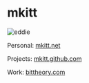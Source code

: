 # mkitt

![eddie](http://www.gravatar.com/avatar/4f927d146db729ae5602eb6d8b3aa8fc.png "Eddie Gravatar") 

Personal: [mkitt.net](http://mkitt.net/ "mkitt")

Projects: [mkitt.github.com](http://mkitt.github.com/ "mkitt github")

Work: [bittheory.com](http://bittheory.com/ "workn")
